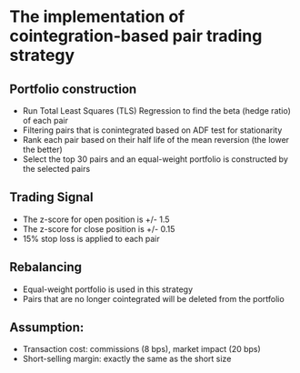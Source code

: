 # The implementation of cointegration-based pair trading strategy

## Portfolio construction
- Run Total Least Squares (TLS) Regression to find the beta (hedge ratio) of each pair
- Filtering pairs that is conintegrated based on ADF test for stationarity
- Rank each pair based on their half life of the mean reversion (the lower the better)
- Select the top 30 pairs and an equal-weight portfolio is constructed by the selected pairs

## Trading Signal
- The z-score for open position is +/- 1.5
- The z-score for close position is +/- 0.15
- 15% stop loss is applied to each pair

## Rebalancing
- Equal-weight portfolio is used in this strategy
- Pairs that are no longer cointegrated will be deleted from the portfolio

## Assumption:
- Transaction cost: commissions (8 bps), market impact (20 bps)
- Short-selling margin: exactly the same as the short size
